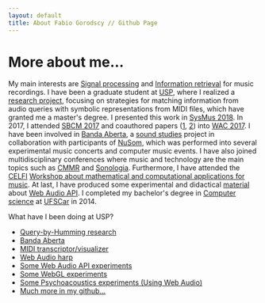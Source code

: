 ```yaml
---
layout: default
title: About Fabio Gorodscy // Github Page
---
```


# More about me...

<html>
<p>My main interests are <a href="http://wikipedia.org/wiki/signal_processing">Signal processing</a> and <a href="http://wikipedia.org/wiki/information_retrieval">Information retrieval</a> for music recordings. I have been a graduate student at <a href="http://usp.br">USP</a>, where I realized a <a href="/research">research project</a>, focusing on strategies for matching information from audio queries with symbolic representations from MIDI files, which have granted me a master's degree. I presented this work in <a href="http://musica.ufmg.br/sysmus2018/">SysMus 2018</a>. In 2017, I attended <a href="http://compmus.ime.usp.br/sbcm/2017/">SBCM 2017</a> and coauthored papers (<a href="http://eecs.qmul.ac.uk/~keno/11.pdf">1</a>, <a href="http://eecs.qmul.ac.uk/~keno/13.pdf">2</a>) into <a href="http://wac.eecs.qmul.ac.uk/">WAC 2017</a>. I have been involved in <a href="https://github.com/fabiogoro/banda">Banda Aberta</a>, a <a href="https://en.wikipedia.org/wiki/sound_studies">sound studies</a> project in collaboration with participants of <a href="http://www2.eca.usp.br/nusom/">NuSom</a>, which was performed into several experimental music concerts and computer music events. I have also joined multidisciplinary conferences where music and technology are the main topics such as <a href="http://cmmr2017.inesctec.pt/">CMMR</a> and <a href="http://www2.eca.usp.br/sonologia/">Sonologia</a>. Furthermore, I have attended the <a href="http://www.celfi.gob.ar/">CELFI</a> <a href="http://www.celfi.gob.ar/programas/detalle?p=54">Workshop about mathematical and computational applications for music</a>. At last, I have produced some experimental and didactical <a href="http://www.ime.usp.br/~fabiog/webaudio">material</a> about <a href="https://developer.mozilla.org/en-US/docs/Web/API/Web_Audio_API">Web Audio API</a>. I completed my bachelor's degree in <a href="https://en.wikipedia.org/wiki/computer_science">Computer science</a> at <a href="http://ufscar.br">UFSCar</a> in 2014. </p>
</html>

What have I been doing at USP?

* [Query-by-Humming research](/research)
* [Banda Aberta](http://banda.codigo.xyz)
* [MIDI transcriptor/visualizer](https://qbh.pidois.tk/)
* [Web Audio harp](https://www.ime.usp.br/~fabiog/karplus/harp.html)
* [Some Web Audio API experiments](https://www.ime.usp.br/~fabiog/webaudio/)
* [Some WebGL experiments](https://www.ime.usp.br/~fabiog/grafico/)
* [Some Psychoacoustics experiments (Using Web Audio)](https://www.ime.usp.br/~fabiog/psychoac/2)
* [Much more in my github...](https://github.com/fabiogoro)
